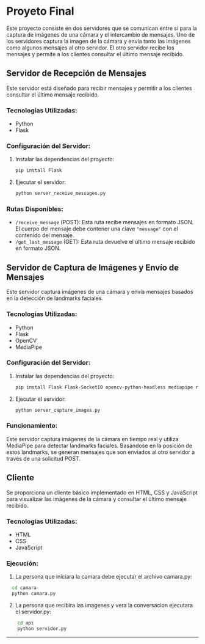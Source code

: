 
# Proyeto Final

Este proyecto consiste en dos servidores que se comunican entre sí para la captura de imágenes de una cámara y el intercambio de mensajes. Uno de los servidores captura la imagen de la cámara y envía tanto las imágenes como algunos mensajes al otro servidor. El otro servidor recibe los mensajes y permite a los clientes consultar el último mensaje recibido.

## Servidor de Recepción de Mensajes

Este servidor está diseñado para recibir mensajes y permitir a los clientes consultar el último mensaje recibido.

### Tecnologías Utilizadas:
- Python
- Flask

### Configuración del Servidor:
1. Instalar las dependencias del proyecto:
    ```bash
    pip install Flask
    ```

2. Ejecutar el servidor:
    ```bash
    python server_receive_messages.py
    ```

### Rutas Disponibles:
- `/receive_message` (POST): Esta ruta recibe mensajes en formato JSON. El cuerpo del mensaje debe contener una clave `"message"` con el contenido del mensaje.
- `/get_last_message` (GET): Esta ruta devuelve el último mensaje recibido en formato JSON.

## Servidor de Captura de Imágenes y Envío de Mensajes

Este servidor captura imágenes de una cámara y envía mensajes basados en la detección de landmarks faciales.

### Tecnologías Utilizadas:
- Python
- Flask
- OpenCV
- MediaPipe

### Configuración del Servidor:
1. Instalar las dependencias del proyecto:
    ```bash
    pip install Flask Flask-SocketIO opencv-python-headless mediapipe requests
    ```

2. Ejecutar el servidor:
    ```bash
    python server_capture_images.py
    ```

### Funcionamiento:
Este servidor captura imágenes de la cámara en tiempo real y utiliza MediaPipe para detectar landmarks faciales. Basándose en la posición de estos landmarks, se generan mensajes que son enviados al otro servidor a través de una solicitud POST.

## Cliente

Se proporciona un cliente básico implementado en HTML, CSS y JavaScript para visualizar las imágenes de la cámara y consultar el último mensaje recibido.

### Tecnologías Utilizadas:
- HTML
- CSS
- JavaScript

### Ejecución:
1. La persona que iniciara la camara debe ejecutar el archivo camara.py:
   
  ```bash
    cd camara
    python camara.py
  ```
2. La persona que recibira las imagenes y vera la conversacion ejecutara el servidor.py:
```bash
    cd api
    python servidor.py
```

---


